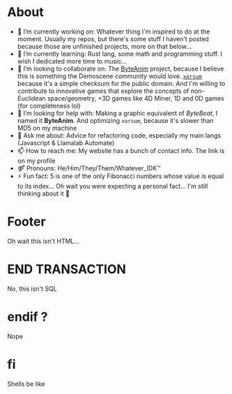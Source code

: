 # About
- 🔭 I’m currently working on: Whatever thing I'm inspired to do at the moment. Usually my repos, but there's some stuff I haven't posted because those are unfinished projects, more on that below...
- 🌱 I’m currently learning: Rust lang, some math and programming stuff. I wish I dedicated more time to music...
- 👯 I’m looking to collaborate on: The [ByteAnim](https://github.com/Rudxain/Byte-Anim) project, because I believe this is something the Demoscene community would love. [`xorsum`](https://github.com/Rudxain/xorsum) because it's a simple checksum for the public domain. And I'm willing to contribute to innovative games that explore the concepts of non-Euclidean space/geometry, +3D games like 4D Miner, 1D and 0D games (for completeness lol)
- 🤔 I’m looking for help with: Making a graphic equivalent of *ByteBeat*, I named it **ByteAnim**. And optimizing `xorsum`, because it's slower than MD5 on my machine
- 💬 Ask me about: Advice for refactoring code, especially my main langs (Javascript & Llamalab Automate)
- 📫 How to reach me: My website has a bunch of contact info. The link is on my profile
- ⚤ Pronouns: He/Him/They/Them/Whatever_IDK™
- ⚡ Fun fact: 5 is one of the only Fibonacci numbers whose value is equal to its index... Oh wait you were expecting a personal fact... I'm still thinking about it 🤔

# Footer
Oh wait this isn't HTML...

# END TRANSACTION
No, this isn't SQL

# endif ?
Nope

# fi
Shells be like
